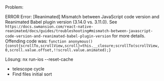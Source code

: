 Problem:

 ERROR  Error: [Reanimated] Mismatch between JavaScript code version and Reanimated Babel plugin version (3.14.0 vs. 3.11.0).
See `https://docs.swmansion.com/react-native-reanimated/docs/guides/troubleshooting#mismatch-between-javascript-code-version-and-reanimated-babel-plugin-version` for more details.
Offending code was: `function anonymous(){const{scrollTo,scrollView,scroll}=this.__closure;scrollTo(scrollView,0,scroll.value.offset,!!scroll.value.animated);}`

Lösung: nx run-ios --reset-cache

-  telescope cycle
- Find files initial sort